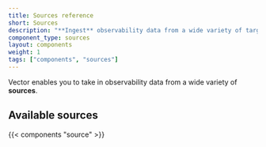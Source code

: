 ```yaml
---
title: Sources reference
short: Sources
description: "**Ingest** observability data from a wide variety of targets"
component_type: sources
layout: components
weight: 1
tags: ["components", "sources"]
---
```


Vector enables you to take in observability data from a wide variety of **sources**.

## Available sources

{{< components "source" >}}
